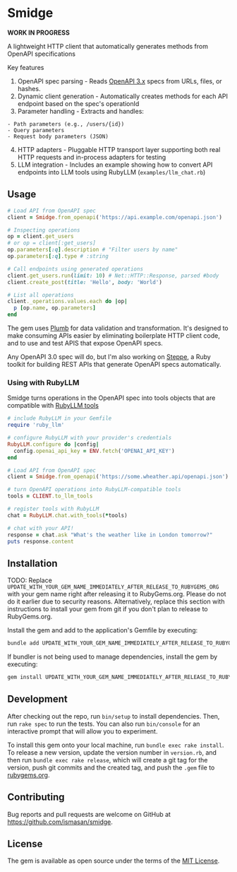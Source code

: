 # Smidge

**WORK IN PROGRESS**

A lightweight HTTP client that automatically generates methods from OpenAPI specifications

  Key features

  1. OpenAPI spec parsing - Reads [OpenAPI 3.x](https://spec.openapis.org/oas/v3.2.0) specs from URLs, files, or hashes.
  2. Dynamic client generation - Automatically creates methods for each API endpoint based on the spec's operationId
  3. Parameter handling - Extracts and handles:

    - Path parameters (e.g., /users/{id})
    - Query parameters
    - Request body parameters (JSON)
  4. HTTP adapters - Pluggable HTTP transport layer supporting both real HTTP requests and in-process adapters for testing
  5. LLM integration - Includes an example showing how to convert API endpoints into LLM tools using RubyLLM (`examples/llm_chat.rb`)

## Usage

```ruby
# Load API from OpenAPI spec
client = Smidge.from_openapi('https://api.example.com/openapi.json')

# Inspecting operations
op = client.get_users
# or op = client[:get_users]
op.parameters[:q].description # "Filter users by name"
op.parameters[:q].type # :string

# Call endpoints using generated operations
client.get_users.run(limit: 10) # Net::HTTP::Response, parsed #body
client.create_post(title: 'Hello', body: 'World')

# List all operations
client._operations.values.each do |op|
  p [op.name, op.parameters]
end
```

The gem uses [Plumb](https://github.com/ismasan/plumb) for data validation and transformation. It's designed to make consuming APIs easier by eliminating boilerplate HTTP client code, and to use and test APIS that expose OpenAPI specs.

Any OpenAPI 3.0 spec will do, but I'm also working on [Steppe](https://github.com/ismasan/steppe), a Ruby toolkit for building REST APIs that generate OpenAPI specs automatically.

### Using with RubyLLM

Smidge turns operations in the OpenAPI spec into tools objects that are compatible with [RubyLLM tools](https://rubyllm.com/tools/)



```ruby
# include RubyLLM in your Gemfile
require 'ruby_llm'

# configure RubyLLM with your provider's credentials
RubyLLM.configure do |config|
  config.openai_api_key = ENV.fetch('OPENAI_API_KEY')
end

# Load API from OpenAPI spec
client = Smidge.from_openapi('https://some.wheather.api/openapi.json')

# turn OpenAPI operations into RubyLLM-compatible tools
tools = CLIENT.to_llm_tools

# register tools with RubyLLM
chat = RubyLLM.chat.with_tools(*tools)

# chat with your API!
response = chat.ask "What's the weather like in London tomorrow?"
puts response.content
```

## Installation

TODO: Replace `UPDATE_WITH_YOUR_GEM_NAME_IMMEDIATELY_AFTER_RELEASE_TO_RUBYGEMS_ORG` with your gem name right after releasing it to RubyGems.org. Please do not do it earlier due to security reasons. Alternatively, replace this section with instructions to install your gem from git if you don't plan to release to RubyGems.org.

Install the gem and add to the application's Gemfile by executing:

```bash
bundle add UPDATE_WITH_YOUR_GEM_NAME_IMMEDIATELY_AFTER_RELEASE_TO_RUBYGEMS_ORG
```

If bundler is not being used to manage dependencies, install the gem by executing:

```bash
gem install UPDATE_WITH_YOUR_GEM_NAME_IMMEDIATELY_AFTER_RELEASE_TO_RUBYGEMS_ORG
```


## Development

After checking out the repo, run `bin/setup` to install dependencies. Then, run `rake spec` to run the tests. You can also run `bin/console` for an interactive prompt that will allow you to experiment.

To install this gem onto your local machine, run `bundle exec rake install`. To release a new version, update the version number in `version.rb`, and then run `bundle exec rake release`, which will create a git tag for the version, push git commits and the created tag, and push the `.gem` file to [rubygems.org](https://rubygems.org).

## Contributing

Bug reports and pull requests are welcome on GitHub at https://github.com/ismasan/smidge.

## License

The gem is available as open source under the terms of the [MIT License](https://opensource.org/licenses/MIT).	
